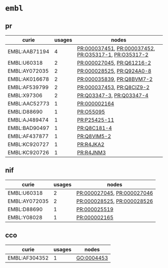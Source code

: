 # `embl`

## pr

| curie         |   usages | nodes                                                                                                                                                                                                                                          |
|---------------|----------|------------------------------------------------------------------------------------------------------------------------------------------------------------------------------------------------------------------------------------------------|
| EMBL:AAB71194 |        4 | [PR:000037451](http://purl.obolibrary.org/obo/PR_000037451), [PR:000037452](http://purl.obolibrary.org/obo/PR_000037452), [PR:O35317-1](http://purl.obolibrary.org/obo/PR_O35317-1), [PR:O35317-2](http://purl.obolibrary.org/obo/PR_O35317-2) |
| EMBL:U60318   |        2 | [PR:000027045](http://purl.obolibrary.org/obo/PR_000027045), [PR:Q61216-2](http://purl.obolibrary.org/obo/PR_Q61216-2)                                                                                                                         |
| EMBL:AY072035 |        2 | [PR:000028525](http://purl.obolibrary.org/obo/PR_000028525), [PR:Q924A0-8](http://purl.obolibrary.org/obo/PR_Q924A0-8)                                                                                                                         |
| EMBL:AK016678 |        2 | [PR:000035839](http://purl.obolibrary.org/obo/PR_000035839), [PR:Q8BVM7-2](http://purl.obolibrary.org/obo/PR_Q8BVM7-2)                                                                                                                         |
| EMBL:AF539799 |        2 | [PR:000037453](http://purl.obolibrary.org/obo/PR_000037453), [PR:Q8CIZ9-2](http://purl.obolibrary.org/obo/PR_Q8CIZ9-2)                                                                                                                         |
| EMBL:X97306   |        2 | [PR:Q03347-3](http://purl.obolibrary.org/obo/PR_Q03347-3), [PR:Q03347-4](http://purl.obolibrary.org/obo/PR_Q03347-4)                                                                                                                           |
| EMBL:AAC52773 |        1 | [PR:000002164](http://purl.obolibrary.org/obo/PR_000002164)                                                                                                                                                                                    |
| EMBL:D88690   |        1 | [PR:O55095](http://purl.obolibrary.org/obo/PR_O55095)                                                                                                                                                                                          |
| EMBL:AJ489474 |        1 | [PR:P25425-11](http://purl.obolibrary.org/obo/PR_P25425-11)                                                                                                                                                                                    |
| EMBL:BAD90497 |        1 | [PR:Q8C181-4](http://purl.obolibrary.org/obo/PR_Q8C181-4)                                                                                                                                                                                      |
| EMBL:AF437877 |        1 | [PR:Q8VIM5-2](http://purl.obolibrary.org/obo/PR_Q8VIM5-2)                                                                                                                                                                                      |
| EMBL:KC920727 |        1 | [PR:R4JKA2](http://purl.obolibrary.org/obo/PR_R4JKA2)                                                                                                                                                                                          |
| EMBL:KC920726 |        1 | [PR:R4JNM3](http://purl.obolibrary.org/obo/PR_R4JNM3)                                                                                                                                                                                          |

## nif

| curie         |   usages | nodes                                                                                                                    |
|---------------|----------|--------------------------------------------------------------------------------------------------------------------------|
| EMBL:U60318   |        2 | [PR:000027045](http://purl.obolibrary.org/obo/PR_000027045), [PR:000027046](http://purl.obolibrary.org/obo/PR_000027046) |
| EMBL:AY072035 |        2 | [PR:000028525](http://purl.obolibrary.org/obo/PR_000028525), [PR:000028526](http://purl.obolibrary.org/obo/PR_000028526) |
| EMBL:D88690   |        1 | [PR:000025519](http://purl.obolibrary.org/obo/PR_000025519)                                                              |
| EMBL:Y08028   |        1 | [PR:000002165](http://purl.obolibrary.org/obo/PR_000002165)                                                              |

## cco

| curie         |   usages | nodes                                                   |
|---------------|----------|---------------------------------------------------------|
| EMBL:AF304352 |        1 | [GO:0004453](http://purl.obolibrary.org/obo/GO_0004453) |

